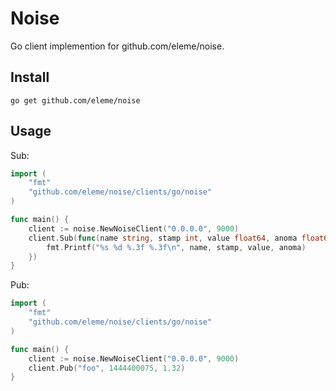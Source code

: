 Noise
=====

Go client implemention for github.com/eleme/noise.

Install
-------

    go get github.com/eleme/noise

Usage
-----

Sub:

```go
import (
    "fmt"
    "github.com/eleme/noise/clients/go/noise"
)

func main() {
    client := noise.NewNoiseClient("0.0.0.0", 9000)
    client.Sub(func(name string, stamp int, value float64, anoma float64) {
        fmt.Printf("%s %d %.3f %.3f\n", name, stamp, value, anoma)
    })
}
```

Pub:

```go
import (
    "fmt"
    "github.com/eleme/noise/clients/go/noise"
)

func main() {
    client := noise.NewNoiseClient("0.0.0.0", 9000)
    client.Pub("foo", 1444400075, 1.32)
}
```
